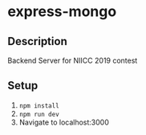 # express-mongo
## Description
Backend Server for NIICC 2019 contest

## Setup
1. `npm install`
2. `npm run dev`
3. Navigate to localhost:3000
